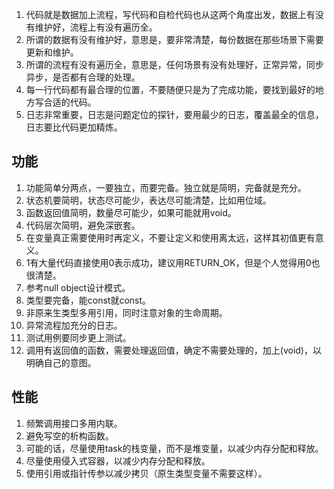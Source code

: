 1.  代码就是数据加上流程，写代码和自检代码也从这两个角度出发，数据上有没有维护好，流程上有没有遍历全。
2.  所谓的数据有没有维护好，意思是，要非常清楚，每份数据在那些场景下需要更新和维护。
3.  所谓的流程有没有遍历全，意思是，任何场景有没有处理好，正常异常，同步异步，是否都有合理的处理。
4.  每一行代码都有最合理的位置，不要随便只是为了完成功能，要找到最好的地方写合适的代码。
5.  日志非常重要，日志是问题定位的探针，要用最少的日志，覆盖最全的信息，日志要比代码更加精炼。

## 功能
1. 功能简单分两点，一要独立，而要完备。独立就是简明，完备就是充分。
1. 状态机要简明，状态尽可能少，表达尽可能清楚，比如用位域。
1. 函数返回值简明，数量尽可能少，如果可能就用void。
1. 代码层次简明，避免深嵌套。
1. 在变量真正需要使用时再定义，不要让定义和使用离太远，这样其初值更有意义。
1. 1有大量代码直接使用0表示成功，建议用RETURN_OK，但是个人觉得用0也很清楚。
1. 参考null object设计模式。
1. 类型要完备，能const就const。
1. 非原来生类型多用引用，同时注意对象的生命周期。
1. 异常流程加充分的日志。
1. 测试用例要同步更上测试。
1. 调用有返回值的函数，需要处理返回值，确定不需要处理的，加上(void)，以明确自己的意图。

## 性能
1. 频繁调用接口多用内联。
1. 避免写空的析构函数。
1. 可能的话，尽量使用task的栈变量，而不是堆变量，以减少内存分配和释放。
1. 尽量使用侵入式容器，以减少内存分配和释放。
1. 使用引用或指针传参以减少拷贝（原生类型变量不需要这样）。
